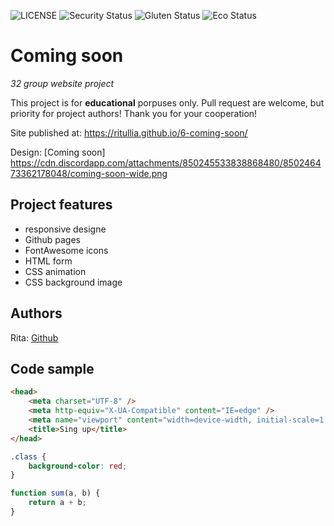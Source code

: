 ![LICENSE](https://img.shields.io/badge/license-MIT-blue.svg?style=flat-square)
![Security Status](https://img.shields.io/security-headers?label=Security&url=https%3A%2F%2Fgithub.com&style=flat-square)
![Gluten Status](https://img.shields.io/badge/Gluten-Free-green.svg)
![Eco Status](https://img.shields.io/badge/ECO-Friendly-green.svg)

# Coming soon

_32 group website project_

This project is for **educational** porpuses only. Pull request are welcome, but priority for project authors! Thank you for your cooperation!

Site published at: https://ritullia.github.io/6-coming-soon/

Design: [Coming soon] https://cdn.discordapp.com/attachments/850245533838868480/850246473362178048/coming-soon-wide.png

## Project features

-   responsive designe
-   Github pages
-   FontAwesome icons
-   HTML form
-   CSS animation
-   CSS background image


## Authors

Rita: [Github](https://github.com/ritullia)

## Code sample

```html
<head>
    <meta charset="UTF-8" />
    <meta http-equiv="X-UA-Compatible" content="IE=edge" />
    <meta name="viewport" content="width=device-width, initial-scale=1.0" />
    <title>Sing up</title>
</head>
```

```css
.class {
    background-color: red;
}
```

```js
function sum(a, b) {
    return a + b;
}
```